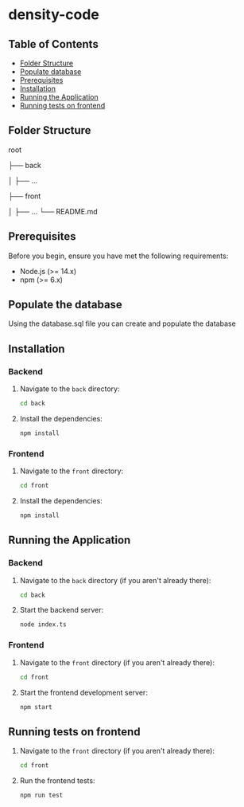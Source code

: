 # density-code

## Table of Contents
- [Folder Structure](#folder-structure)
- [Populate database](#populate-the-database)
- [Prerequisites](#prerequisites)
- [Installation](#installation)
- [Running the Application](#running-the-application)
- [Running tests on frontend](#running-tests-on-frontend)

## Folder Structure
root

├── back

│ ├── ...

├── front

│ ├── ...
└── README.md

## Prerequisites
Before you begin, ensure you have met the following requirements:
- Node.js (>= 14.x)
- npm (>= 6.x)

## Populate the database
Using the database.sql file you can create and populate the database

## Installation

### Backend
1. Navigate to the `back` directory:
    ```sh
    cd back
    ```
2. Install the dependencies:
    ```sh
    npm install
    ```

### Frontend
1. Navigate to the `front` directory:
    ```sh
    cd front
    ```
2. Install the dependencies:
    ```sh
    npm install
    ```

## Running the Application

### Backend
1. Navigate to the `back` directory (if you aren't already there):
    ```sh
    cd back
    ```
2. Start the backend server:
    ```sh
    node index.ts
    ```

### Frontend
1. Navigate to the `front` directory (if you aren't already there):
    ```sh
    cd front
    ```
2. Start the frontend development server:
    ```sh
    npm start
    ```

## Running tests on frontend
1. Navigate to the `front` directory (if you aren't already there):
    ```sh
    cd front
    ```
2. Run the frontend tests:
    ```sh
    npm run test
    ```